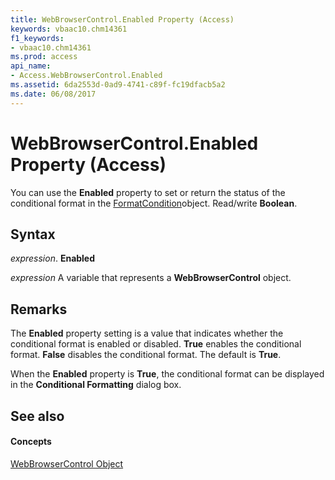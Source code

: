 ```yaml
---
title: WebBrowserControl.Enabled Property (Access)
keywords: vbaac10.chm14361
f1_keywords:
- vbaac10.chm14361
ms.prod: access
api_name:
- Access.WebBrowserControl.Enabled
ms.assetid: 6da2553d-0ad9-4741-c89f-fc19dfacb5a2
ms.date: 06/08/2017
---
```



# WebBrowserControl.Enabled Property (Access)

You can use the  **Enabled** property to set or return the status of the conditional format in the [FormatCondition](formatcondition-object-access.md)object. Read/write  **Boolean**.


## Syntax

 _expression_. **Enabled**

 _expression_ A variable that represents a **WebBrowserControl** object.


## Remarks

The  **Enabled** property setting is a value that indicates whether the conditional format is enabled or disabled. **True** enables the conditional format. **False** disables the conditional format. The default is **True**.

When the  **Enabled** property is **True**, the conditional format can be displayed in the **Conditional Formatting** dialog box.


## See also


#### Concepts


[WebBrowserControl Object](webbrowsercontrol-object-access.md)

